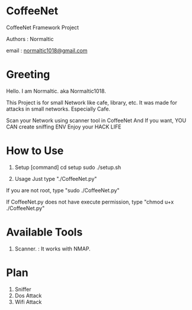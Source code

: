 # **CoffeeNet**
CoffeeNet Framework Project

Authors : Normaltic

email   : normaltic1018@gmail.com


# **Greeting**
Hello.
I am Normaltic. aka Normaltic1018.

This Project is for small Network like cafe, library, etc.
It was made for attacks in small networks. Especially Cafe.

Scan your Network using scanner tool in CoffeeNet
And If you want, YOU CAN create sniffing ENV
Enjoy your HACK LIFE 

# **How to Use**

1) Setup
[command]
cd setup
sudo ./setup.sh

2) Usage
Just type "./CoffeeNet.py"

If you are not root, type "sudo ./CoffeeNet.py"

If CoffeeNet.py does not have execute permission,
type "chmod u+x ./CoffeeNet.py"

# **Available Tools**
1) Scanner.
: It works with NMAP.


# **Plan**
1) Sniffer
2) Dos Attack
3) Wifi Attack
